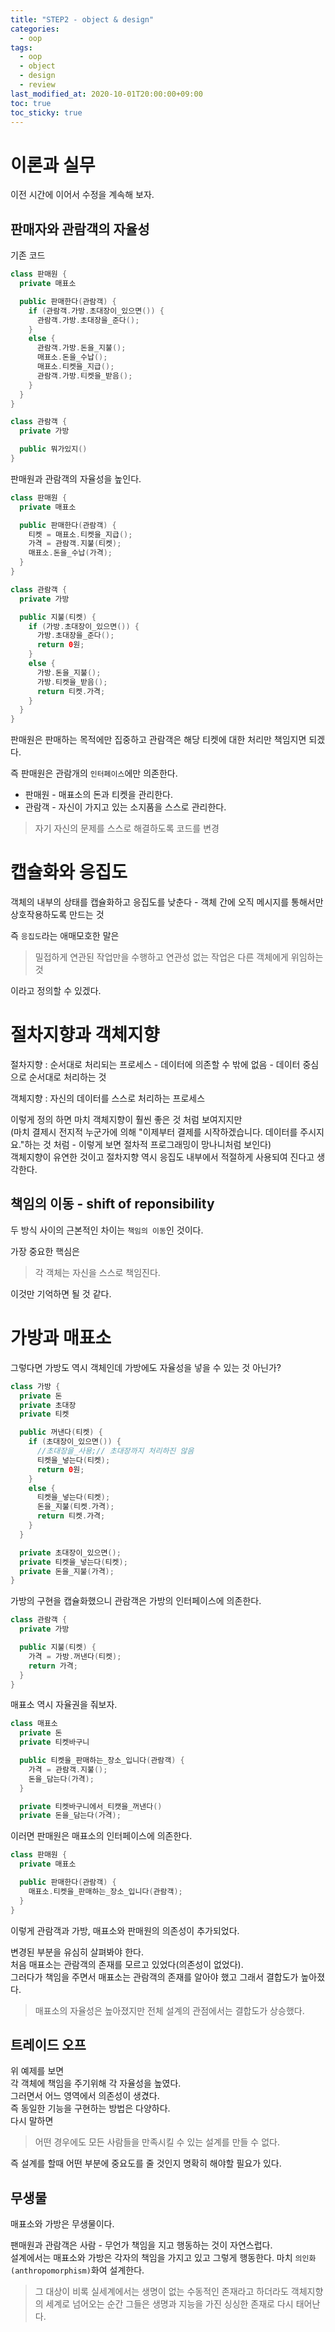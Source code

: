 ```yaml
---
title: "STEP2 - object & design"
categories: 
  - oop
tags:
  - oop
  - object
  - design
  - review
last_modified_at: 2020-10-01T20:00:00+09:00
toc: true
toc_sticky: true
---
```


# 이론과 실무

이전 시간에 이어서 수정을 계속해 보자.  

## 판매자와 관람객의 자율성

기존 코드
```java
class 판매원 {
  private 매표소

  public 판매한다(관람객) {
    if (관람객.가방.초대장이_있으면()) {
      관람객.가방.초대장을_준다();
    } 
    else {
      관람객.가방.돈을_지불();
      매표소.돈을_수납();
      매표소.티켓을_지급();
      관람객.가방.티켓을_받음();
    }
  }
}
```

```java
class 관람객 {
  private 가방

  public 뭐가있지()
}
```

판매원과 관람객의 자율성을 높인다.  
```java
class 판매원 {
  private 매표소

  public 판매한다(관람객) {
    티켓 = 매표소.티켓을_지급();
    가격 = 관람객.지불(티켓);
    매표소.돈을_수납(가격);
  }
}
```

```java
class 관람객 {
  private 가방

  public 지불(티켓) {
    if (가방.초대장이_있으면()) {
      가방.초대장을_준다();
      return 0원;
    } 
    else {
      가방.돈을_지불();
      가방.티켓을_받음();
      return 티켓.가격;
    }
  }
}
```

판매원은 판매하는 목적에만 집중하고 관람객은 해당 티켓에 대한 처리만 책임지면 되겠다.

즉 판매원은 관람개의 `인터페이스`에만 의존한다.

- 판매원 - 매표소의 돈과 티켓을 관리한다.  
- 관람객 - 자신이 가지고 있는 소지품을 스스로 관리한다.  

> 자기 자신의 문제를 스스로 해결하도록 코드를 변경

# 캡슐화와 응집도

객체의 내부의 상태를 캡슐화하고 응집도를 낮춘다 - 객체 간에 오직 메시지를 통해서만 상호작용하도록 만드는 것

즉 `응집도`라는 애매모호한 말은  

> 밀접하게 연관된 작업만을 수행하고 연관성 없는 작업은 다른 객체에게 위임하는 것

이라고 정의할 수 있겠다.


# 절차지향과 객체지향

절차지향 : 순서대로 처리되는 프로세스 - 데이터에 의존할 수 밖에 없음 - 데이터 중심으로 순서대로 처리하는 것

객체지향 : 자신의 데이터를 스스로 처리하는 프로세스

이렇게 정의 하면 마치 객체지향이 훨씬 좋은 것 처럼 보여지지만  
(마치 결제시 전지적 누군가에 의해 "이제부터 결제를 시작하겠습니다. 데이터를 주시지요."하는 것 처럼 - 이렇게 보면 절차적 프로그래밍이 망나니처럼 보인다)  
객체지향이 유연한 것이고 절차지향 역시 응집도 내부에서 적절하게 사용되여 진다고 생각한다.


## 책임의 이동 - shift of reponsibility

두 방식 사이의 근본적인 차이는 `책임의 이동`인 것이다.

가장 중요한 핵심은

> 각 객체는 자신을 스스로 책임진다.

이것만 기억하면 될 것 같다.

# 가방과 매표소

그렇다면 가방도 역시 객체인데 가방에도 자율성을 넣을 수 있는 것 아닌가?
```java
class 가방 {
  private 돈
  private 초대장
  private 티켓

  public 꺼낸다(티켓) {
    if (초대장이_있으면()) {
      //초대장을_사용;// 초대장까지 처리하진 않음
      티켓을_넣는다(티켓);
      return 0원;
    } 
    else {
      티켓을_넣는다(티켓);
      돈을_지불(티켓.가격);
      return 티켓.가격;
    }
  }

  private 초대장이_있으면();
  private 티켓을_넣는다(티켓);
  private 돈을_지불(가격);
}
```

가방의 구현을 캡슐화했으니 관람객은 가방의 인터페이스에 의존한다.
```java
class 관람객 {
  private 가방

  public 지불(티켓) {
    가격 = 가방.꺼낸다(티켓);
    return 가격;
  }
}
```

매표소 역시 자율권을 줘보자.
```java
class 매표소 
  private 돈
  private 티켓바구니

  public 티켓을_판매하는_장소_입니다(관람객) {
    가격 = 관람객.지불();
    돈을_담는다(가격);
  }

  private 티켓바구니에서_티캣을_꺼낸다()
  private 돈을_담는다(가격);
```

이러면 판매원은 매표소의 인터페이스에 의존한다.
```java
class 판매원 {
  private 매표소

  public 판매한다(관람객) {
    매표소.티켓을_판매하는_장소_입니다(관람객);
  }
}
```

이렇게 관람객과 가방, 매표소와 판매원의 의존성이 추가되었다.

변경된 부분을 유심히 살펴봐야 한다.  
처음 매표소는 관람객의 존재를 모르고 있었다(의존성이 없었다).  
그러다가 책임을 주면서 매표소는 관람객의 존재를 알아야 했고 그래서 결합도가 높아졌다.  

> 매표소의 자율성은 높아졌지만 전체 설계의 관점에서는 결합도가 상승했다.

## 트레이드 오프

위 예제를 보면   
각 객체에 책임을 주기위해 각 자율성을 높였다.  
그러면서 어느 영역에서 의존성이 생겼다.  
즉 동일한 기능을 구현하는 방법은 다양하다.  
다시 말하면

> 어떤 경우에도 모든 사람들을 만족시킬 수 있는 설계를 만들 수 없다.

즉 설계를 할때 어떤 부분에 중요도를 줄 것인지 명확히 해야할 필요가 있다.

## 무생물

매표소와 가방은 무생물이다.

팬매원과 관람객은 사람 - 무언가 책임을 지고 행동하는 것이 자연스럽다.  
설계에서는 매표소와 가방은 각자의 책임을 가지고 있고 그렇게 행동한다. 마치 `의인화(anthropomorphism)`화여 설계한다.

> 그 대상이 비록 실세계에서는 생명이 없는 수동적인 존재라고 하더라도 객체지향의 세계로 넘어오는 순간 그들은 생명과 지능을 가진 싱싱한 존재로 다시 태어난다.

